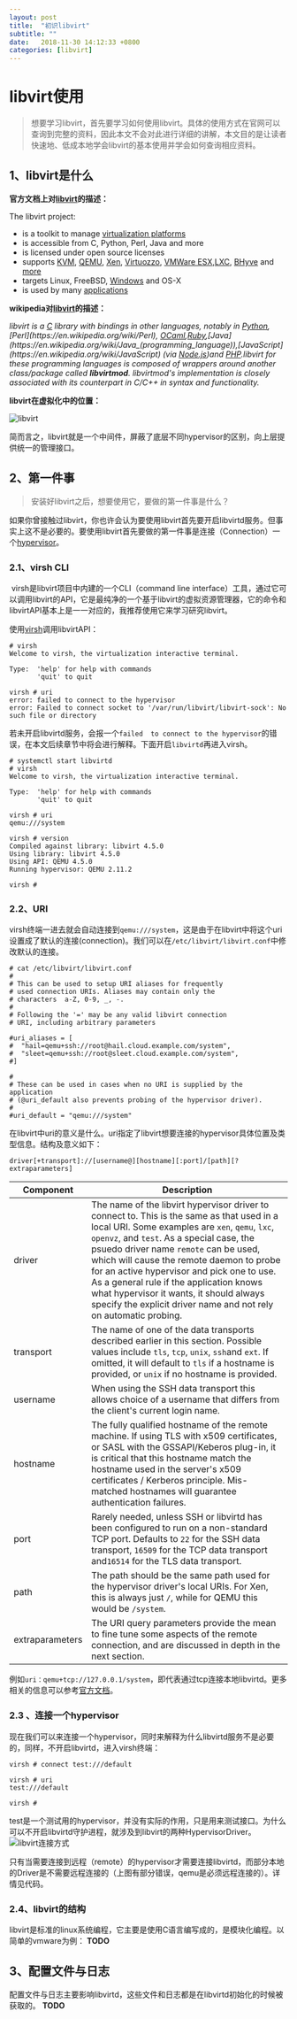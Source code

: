 ```yaml
---
layout: post
title:  "初识libvirt"
subtitle: ""
date:   2018-11-30 14:12:33 +0800
categories: [libvirt]
---
```


# libvirt使用

> 想要学习libvirt，首先要学习如何使用libvirt。具体的使用方式在官网可以查询到完整的资料，因此本文不会对此进行详细的讲解，本文目的是让读者快速地、低成本地学会libvirt的基本使用并学会如何查询相应资料。

## 1、libvirt是什么

**官方文档上对[libvirt](https://libvirt.org/)的描述：**

The libvirt project:

- is a toolkit to manage [virtualization platforms](https://libvirt.org/platforms.html)
- is accessible from C, Python, Perl, Java and more
- is licensed under open source licenses
- supports [KVM](https://libvirt.org/drvqemu.html), [QEMU](https://libvirt.org/drvqemu.html), [Xen](https://libvirt.org/drvxen.html), [Virtuozzo](https://libvirt.org/drvvirtuozzo.html), [VMWare ESX](https://libvirt.org/drvesx.html),[LXC](https://libvirt.org/drvlxc.html), [BHyve](https://libvirt.org/drvbhyve.html) and [more](https://libvirt.org/drivers.html)
- targets Linux, FreeBSD, [Windows](https://libvirt.org/windows.html) and OS-X
- is used by many [applications](https://libvirt.org/apps.html)

**wikipedia对[libvirt](https://en.wikipedia.org/wiki/Libvirt)的描述：**

*libvirt is a [C](https://en.wikipedia.org/wiki/C_(programming_language)) library with bindings in other languages, notably in [Python](https://en.wikipedia.org/wiki/Python_(programming_language)),[Perl](https://en.wikipedia.org/wiki/Perl), [OCaml](https://en.wikipedia.org/wiki/OCaml),[Ruby](https://en.wikipedia.org/wiki/Ruby_(programming_language)),[Java](https://en.wikipedia.org/wiki/Java_(programming_language)),[JavaScript](https://en.wikipedia.org/wiki/JavaScript) (via [Node.js](https://en.wikipedia.org/wiki/Node.js))and [PHP](https://en.wikipedia.org/wiki/PHP).libvirt for these programming languages is composed of wrappers around another class/package called **libvirtmod**. libvirtmod's implementation is closely associated with its counterpart in C/C++ in syntax and functionality.*

**libvirt在虚拟化中的位置：**

![libvirt](\pictures\use-libvirt1.png)

简而言之，libvirt就是一个中间件，屏蔽了底层不同hypervisor的区别，向上层提供统一的管理接口。

## 2、第一件事

> 安装好libvirt之后，想要使用它，要做的第一件事是什么？

​	如果你曾接触过libvirt，你也许会认为要使用libvirt首先要开启libvirtd服务。但事实上这不是必要的。要使用libvirt首先要做的第一件事是连接（Connection）一个[hypervisor](https://zh.wikipedia.org/zh-hans/Hypervisor)。

### 2.1、virsh CLI

​	virsh是libvirt项目中内建的一个CLI（command line interface）工具，通过它可以调用libvirt的API，它是最纯净的一个基于libvirt的虚拟资源管理器，它的命令和libvirtAPI基本上是一一对应的，我推荐使用它来学习研究libvirt。

使用[virsh](https://libvirt.org/virshcmdref.html)调用libvirtAPI：

``` shell
# virsh
Welcome to virsh, the virtualization interactive terminal.

Type:  'help' for help with commands
       'quit' to quit

virsh # uri
error: failed to connect to the hypervisor
error: Failed to connect socket to '/var/run/libvirt/libvirt-sock': No such file or directory
```

​	若未开启libvirtd服务，会报一个`failed  to connect to the hypervisor`的错误，在本文后续章节中将会进行解释。下面开启`libvirtd`再进入virsh。

``` shell
# systemctl start libvirtd
# virsh
Welcome to virsh, the virtualization interactive terminal.

Type:  'help' for help with commands
       'quit' to quit

virsh # uri
qemu:///system

virsh # version
Compiled against library: libvirt 4.5.0
Using library: libvirt 4.5.0
Using API: QEMU 4.5.0
Running hypervisor: QEMU 2.11.2

virsh # 

```

### 2.2、URI

​	virsh终端一进去就会自动连接到`qemu:///system`，这是由于在libvirt中将这个uri设置成了默认的连接(connection)。我们可以在`/etc/libvirt/libvirt.conf`中修改默认的连接。

``` 
# cat /etc/libvirt/libvirt.conf
#
# This can be used to setup URI aliases for frequently
# used connection URIs. Aliases may contain only the
# characters  a-Z, 0-9, _, -.
#
# Following the '=' may be any valid libvirt connection
# URI, including arbitrary parameters

#uri_aliases = [
#  "hail=qemu+ssh://root@hail.cloud.example.com/system",
#  "sleet=qemu+ssh://root@sleet.cloud.example.com/system",
#]

#
# These can be used in cases when no URI is supplied by the application
# (@uri_default also prevents probing of the hypervisor driver).
#
#uri_default = "qemu:///system"
```

​	在libvirt中uri的意义是什么。uri指定了libvirt想要连接的hypervisor具体位置及类型信息。结构及意义如下：

``` 
driver[+transport]://[username@][hostname][:port]/[path][?extraparameters]
```

| Component       | Description                                                  |
| --------------- | ------------------------------------------------------------ |
| driver          | The name of the libvirt hypervisor driver to connect to. This is the same as that used in a local URI. Some examples are `xen`, `qemu`, `lxc`, `openvz`, and `test`. As a special case, the psuedo driver name `remote` can be used, which will cause the remote daemon to probe for an active hypervisor and pick one to use. As a general rule if the application knows what hypervisor it wants, it should always specify the explicit driver name and not rely on automatic probing. |
| transport       | The name of one of the data transports described earlier in this section. Possible values include `tls`, `tcp`, `unix`, `ssh`and `ext`. If omitted, it will default to `tls` if a hostname is provided, or `unix` if no hostname is provided. |
| username        | When using the SSH data transport this allows choice of a username that differs from the client's current login name. |
| hostname        | The fully qualified hostname of the remote machine. If using TLS with x509 certificates, or SASL with the GSSAPI/Keberos plug-in, it is critical that this hostname match the hostname used in the server's x509 certificates / Kerberos principle. Mis-matched hostnames will guarantee authentication failures. |
| port            | Rarely needed, unless SSH or libvirtd has been configured to run on a non-standard TCP port. Defaults to `22` for the SSH data transport, `16509` for the TCP data transport and`16514` for the TLS data transport. |
| path            | The path should be the same path used for the hypervisor driver's local URIs. For Xen, this is always just `/`, while for QEMU this would be `/system`. |
| extraparameters | The URI query parameters provide the mean to fine tune some aspects of the remote connection, and are discussed in depth in the next section. |

例如`uri：qemu+tcp://127.0.0.1/system`，即代表通过tcp连接本地libvirtd。更多相关的信息可以参考[官方文档](https://libvirt.org/docs/libvirt-appdev-guide/en-US/html/Application_Development_Guide-Architecture-Remote_URIs.html)。

### 2.3 、连接一个hypervisor

​	现在我们可以来连接一个hypervisor，同时来解释为什么libvirtd服务不是必要的，同样，不开启libvirtd，进入virsh终端：

``` shell
virsh # connect test:///default

virsh # uri
test:///default

virsh #
```

​	test是一个测试用的hypervisor，并没有实际的作用，只是用来测试接口。为什么可以不开启libvirtd守护进程，就涉及到libvirt的两种HypervisorDriver。
![libvirt连接方式](\pictures\libvirt-daemon-arch.png)

​	只有当需要连接到远程（remote）的hypervisor才需要连接libvirtd，而部分本地的Driver是不需要远程连接的（上图有部分错误，qemu是必须远程连接的）。详情见代码。

### 2.4、libvirt的结构

​	 libvirt是标准的linux系统编程，它主要是使用C语言编写成的，是模块化编程。以简单的vmware为例：
    **TODO**

## 3、配置文件与日志

​	配置文件与日志主要影响libvirtd，这些文件和日志都是在libvirtd初始化的时候被获取的。
   **TODO**





